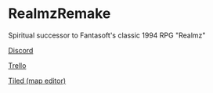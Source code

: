 # RealmzRemake
Spiritual successor to Fantasoft's classic 1994 RPG "Realmz"

[Discord](https://discord.gg/MnPfMCZa)

[Trello](https://trello.com/b/LDnaLaSA/realmz-remake)

[Tiled (map editor)](https://www.mapeditor.org/)
